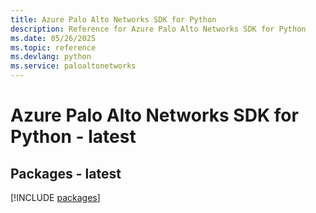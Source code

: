 ```yaml
---
title: Azure Palo Alto Networks SDK for Python
description: Reference for Azure Palo Alto Networks SDK for Python
ms.date: 05/26/2025
ms.topic: reference
ms.devlang: python
ms.service: paloaltonetworks
---
```

# Azure Palo Alto Networks SDK for Python - latest
## Packages - latest
[!INCLUDE [packages](palo-alto-networks-index.md)]